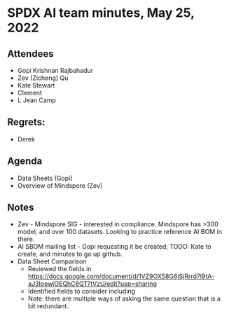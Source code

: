 # SPDX AI team minutes,  May 25, 2022

## Attendees

* Gopi Krishnan Rajbahadur
* Zev (Zicheng) Qu
* Kate Stewart
* Clement
* L Jean Camp
    
## Regrets: 

* Derek

## Agenda

- Data Sheets (Gopi)
- Overview of Mindspore (Zev)

## Notes

* Zev - Mindspore SIG - interested in compliance.    Mindspore has >300 model,  and over 100 datasets.   Looking to practice reference AI BOM in there. 
* AI SBOM mailing list - Gopi requesting it be created;  TODO:  Kate to create,  and minutes to go up github.
* Data Sheet Comparison
   * Reviewed the fields in https://docs.google.com/document/d/1VZ9OX58G6jSjRrrd7l9tA-aJ3IoewjOEQhC6QT7tVzU/edit?usp=sharing
   * Identified fields to consider including 
   * Note: there are multiple ways of asking the same question that is a bit redundant.